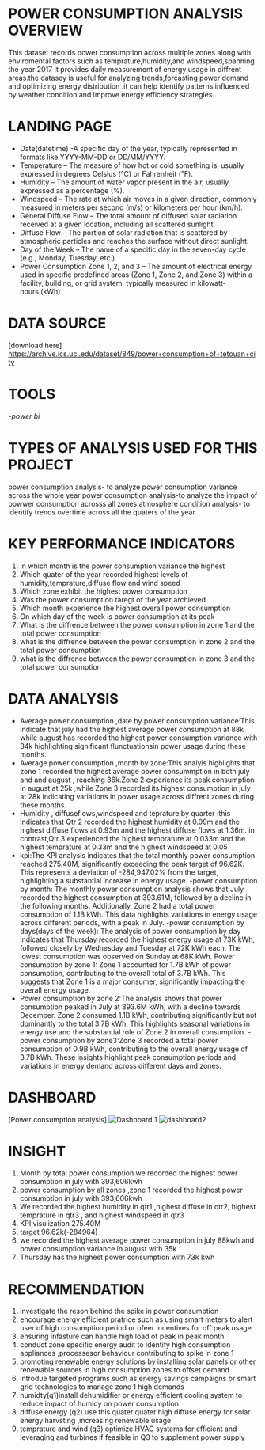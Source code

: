 # POWER CONSUMPTION ANALYSIS OVERVIEW 
This dataset records power consumption across multiple zones along with enviromental factors such as temprature,humidity,and windspeed,spanning the year 2017
It provides daily measurement of energy usage in diffrent areas.the datasey is useful for analyzing trends,forcasting power demand and optimizing energy distribution .it can help identify patterns influenced by weather condition and improve energy efficiency strategies
# LANDING PAGE
- Date(datetime) -A specific day of the year, typically represented in formats like YYYY-MM-DD or DD/MM/YYYY.
- Temperature – The measure of how hot or cold something is, usually expressed in degrees Celsius (°C) or Fahrenheit (°F).
- Humidity – The amount of water vapor present in the air, usually expressed as a percentage (%).
- Windspeed – The rate at which air moves in a given direction, commonly measured in meters per second (m/s) or kilometers per hour (km/h).
-  General Diffuse Flow – The total amount of diffused solar radiation received at a given location, including all scattered sunlight.
-  Diffuse Flow – The portion of solar radiation that is scattered by atmospheric particles and reaches the surface without direct sunlight.
-  Day of the Week – The name of a specific day in the seven-day cycle (e.g., Monday, Tuesday, etc.).
-  Power Consumption Zone 1, 2, and 3 – The amount of electrical energy used in specific predefined areas (Zone 1, Zone 2, and Zone 3) within a facility, building, or grid system, typically measured in kilowatt-hours (kWh)
# DATA SOURCE
[download here] https://archive.ics.uci.edu/dataset/849/power+consumption+of+tetouan+city
# TOOLS
   -*power bi*
# TYPES OF ANALYSIS USED FOR THIS PROJECT 
power consumption analysis- to analyze power consumption variance across the whole year
power consumption analysis-to analyze the impact of powwer consumption acrosss all zones
atmosphere condition analysis- to identify trends overtime across all the quaters of the year

# KEY PERFORMANCE INDICATORS
1. In which month is the power consumption variance the highest
2.  Which quater of the year recorded highest levels of humidity,temprature,diffuse flow and wind speed
3.  Which zone exhibit the highest power consumption
4.  Was the power consumption taregt of the year archieved
5.  Which month experience the highest overall power consumption
6.  On which day of the week is power consumption at its peak
7.  What is the diffrence between the power consumption in zone 1 and the total power consumption
8.  what is the diffrence between the power consumption in zone 2 and the total power consumption
9.  what is the diffrence between the power consumption in zone 3 and the total power consumption
# DATA ANALYSIS
- Average power consumption ,date by power consumption variance:This indicate that july had the highest average power consumption at 88k while august has recorded the highest power consumption variance with 34k highlighting significant flunctuationsin power usage during these months.
- Average power consumption ,month by zone:This analyis highlights that zone 1 recorded the highest average power consummption in both july and and august , reaching 36k.Zone 2 experience its peak consumption in august at 25k ,while Zone 3 recorded its highest consumption in july at 28k indicating variations in power usage across diffrent zones during these months.
- Humidity , diffuseflows,windspeed and teprature by quarter :this indicates that Qtr 2 recorded the highest humidity at 0.09m and the highest diffuse flows at 0.93m and the highest diffuse flows at 1.36m. in contrast,Qtr 3 experienced the highest temprature at 0.033m and the highest temprature at 0.33m and the highest windspeed at 0.05
- kpi:The KPI analysis indicates that the total monthly power consumption reached 275.40M, significantly exceeding the peak target of 96.62K. This represents a deviation of -284,947.02% from the target, highlighting a substantial increase in energy usage. 
-power consumption by month: The monthly power consumption analysis shows that July recorded the highest consumption at 393.61M, followed by a decline in the following months. Additionally, Zone 2 had a total power consumption of 1.1B kWh. This data highlights variations in energy usage across different periods, with a peak in July.
-power consumption by days(days of the week): The analysis of power consumption by day indicates that Thursday recorded the highest energy usage at 73K kWh, followed closely by Wednesday and Tuesday at 72K kWh each. The lowest consumption was observed on Sunday at 68K kWh.
  Power consumption by zone 1: Zone 1 accounted for 1.7B kWh of power consumption, contributing to the overall total of 3.7B kWh. This suggests that Zone 1 is a major consumer, significantly impacting the overall energy usage.
- Power consumption by zone 2:The analysis shows that power consumption peaked in July at 393.6M kWh, with a decline towards December. Zone 2 consumed 1.1B kWh, contributing significantly but not dominantly to the total 3.7B kWh. This highlights seasonal variations in energy use and the substantial role of Zone 2 in overall consumption.
-power consumption by zone3:Zone 3 recorded a total power consumption of 0.9B kWh, contributing to the overall energy usage of 3.7B kWh. These insights highlight peak consumption periods and variations in energy demand across different days and zones.




# DASHBOARD
[Power consumption analysis] ![Dashboard 1](https://github.com/user-attachments/assets/68bb3963-9162-44b8-98e9-ebe9b9c62e01)
![dashboard2](https://github.com/user-attachments/assets/ececbce6-5223-4b22-9c9a-be55de4f7492)
# INSIGHT
1. Month by total power consumption we recorded the highest power consumption in july with 393,606kwh
2. power consumption by all zones ,zone 1 recorded the highest power consumption in july with 393,606kwh
3. We recorded the highest humidity in qtr1 ,highest diffuse in qtr2, highest temprature in qtr3 , and highest windspeed in qtr3
4. KPI visulization 275.40M
5. target 96.62k(-284964)
6. we recorded the highest average power consumption in july 88kwh and power consumption variance in august with 35k
7. Thursday has the highest power consumption with 73k kwh

# RECOMMENDATION 
1. investigate the reson behind the spike in power consumption
2. encourage energy efficient pratrice such as using smart meters to alert user of high consumption period or ofeer incentives for off peak usage
3. ensuring infasture can handle high load of peak in peak month
4. conduct zone specific energy audit to identify high consumption appliances ,processesor behaviour contributing to spike in zone 1
5. promoting renewable energy solutions by installing solar panels or other renewable sources in high consumption zones to offset demand
6. introdue targeted programs such as energy savings campaigns or smart grid technologies to manage zone 1 high demands
7. humidty(q1)install dehumidifier or energy efficient cooling system to reduce impact of humidy on power consumption
9. diffuse energy (q2) use this quater quater high diffuse energy for solar energy harvsting ,increasing renewable usage
10. temprature and wind (q3) optimize HVAC systems for efficient and leveraging and turbines if feasible in Q3 to supplement power supply
     
 

